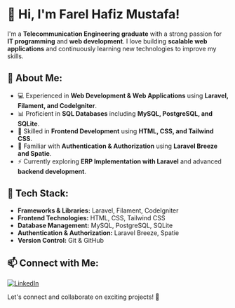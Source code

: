 # 👋 Hi, I'm Farel Hafiz Mustafa!
I'm a **Telecommunication Engineering graduate** with a strong passion for **IT programming** and **web development**. I love building **scalable web applications** and continuously learning new technologies to improve my skills.

## 🚀 About Me:
- 💻 Experienced in **Web Development & Web Applications** using **Laravel, Filament, and CodeIgniter**.
- 📊 Proficient in **SQL Databases** including **MySQL, PostgreSQL, and SQLite**.
- 🎨 Skilled in **Frontend Development** using **HTML, CSS, and Tailwind CSS**.
- 🔐 Familiar with **Authentication & Authorization** using **Laravel Breeze and Spatie**.
- ⚡ Currently exploring **ERP Implementation with Laravel** and advanced **backend development**.

## 🔧 Tech Stack:
- **Frameworks & Libraries:** Laravel, Filament, CodeIgniter  
- **Frontend Technologies:** HTML, CSS, Tailwind CSS  
- **Database Management:** MySQL, PostgreSQL, SQLite  
- **Authentication & Authorization:** Laravel Breeze, Spatie  
- **Version Control:** Git & GitHub  

## 📫 Connect with Me:
[![LinkedIn](https://img.shields.io/badge/LinkedIn-Profile-blue)](https://www.linkedin.com/in/farel-hafiz-mustafa-2a33ba279)  

Let's connect and collaborate on exciting projects! 🚀
